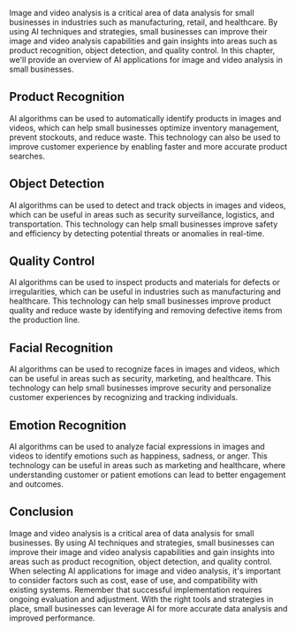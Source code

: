 
Image and video analysis is a critical area of data analysis for small businesses in industries such as manufacturing, retail, and healthcare. By using AI techniques and strategies, small businesses can improve their image and video analysis capabilities and gain insights into areas such as product recognition, object detection, and quality control. In this chapter, we'll provide an overview of AI applications for image and video analysis in small businesses.

Product Recognition
-------------------

AI algorithms can be used to automatically identify products in images and videos, which can help small businesses optimize inventory management, prevent stockouts, and reduce waste. This technology can also be used to improve customer experience by enabling faster and more accurate product searches.

Object Detection
----------------

AI algorithms can be used to detect and track objects in images and videos, which can be useful in areas such as security surveillance, logistics, and transportation. This technology can help small businesses improve safety and efficiency by detecting potential threats or anomalies in real-time.

Quality Control
---------------

AI algorithms can be used to inspect products and materials for defects or irregularities, which can be useful in industries such as manufacturing and healthcare. This technology can help small businesses improve product quality and reduce waste by identifying and removing defective items from the production line.

Facial Recognition
------------------

AI algorithms can be used to recognize faces in images and videos, which can be useful in areas such as security, marketing, and healthcare. This technology can help small businesses improve security and personalize customer experiences by recognizing and tracking individuals.

Emotion Recognition
-------------------

AI algorithms can be used to analyze facial expressions in images and videos to identify emotions such as happiness, sadness, or anger. This technology can be useful in areas such as marketing and healthcare, where understanding customer or patient emotions can lead to better engagement and outcomes.

Conclusion
----------

Image and video analysis is a critical area of data analysis for small businesses. By using AI techniques and strategies, small businesses can improve their image and video analysis capabilities and gain insights into areas such as product recognition, object detection, and quality control. When selecting AI applications for image and video analysis, it's important to consider factors such as cost, ease of use, and compatibility with existing systems. Remember that successful implementation requires ongoing evaluation and adjustment. With the right tools and strategies in place, small businesses can leverage AI for more accurate data analysis and improved performance.

